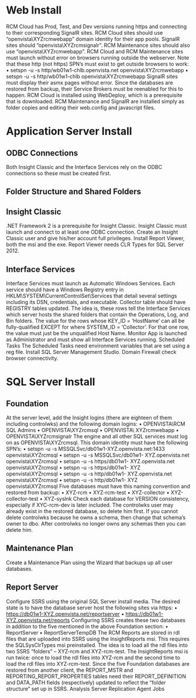 # Web Install
RCM Cloud has Prod, Test, and Dev versions running https and connecting to their corresponding SignalR sites.
RCM Cloud sites should use “openvista\XYZrcmwebapp” domain identity for their app pools. SignalR sites should “openvista\XYZrcmsignalr”. RCM Maintenance sites should also use “openvista\XYZrcmwebapp”.
RCM Cloud and RCM Maintenance sites must launch without error on browsers running outside the webserver. Note that these http (not https) SPN’s must exist to get outside browsers to work:
•	setspn -u -s http/wb01w1-chlb.openvista.net openvista\XYZrcmwebapp
•	setspn -u -s http/wb01w1-chlb openvista\XYZrcmwebapp
SignalR sites must display their asmx pages without error. Since the databases are restored from backup, their Service Brokers must be reenabled for this to happen.
RCM Cloud is installed using WebDeploy, which is a prerequisite that is downloaded.
RCM Maintenance and SignalR are installed simply as folder copies and editing their web.config and javascript files.
 
# Application Server Install
## ODBC Connections
Both Insight Classic and the Interface Services rely on the ODBC connections so these must be created first.
## Folder Structure and Shared Folders

## Insight Classic
.NET Framework 2 is a prerequisite for Insight Classic.
Insight Classic must launch and connect to at least one ODBC connection.
Create an Insight Classic user and give his/her account full privileges.
Install Report Viewer, both the msi and the exe. Report Viewer needs CLR Types for SQL Server 2012.

## Interface Services
Interface Services must launch as Automatic Windows Services. Each service should have a Windows Registry entry in HKLM\SYSTEM\CurrentControlSet\Services that detail several settings including its DSN, credentials, and executable.
Collector table should have REGISTRY tables updated. The idea is, these rows tell the Interface Services which server hosts the shared folders that contain the Operations, Log, and Bin folders. The value for the rows whose KEY_ID = ‘HostName’ can all be fully-qualified EXCEPT for where SYSTEM_ID = ‘Collector’. For that one row, the value must just be the unqualified Host Name.
Monitor App is launched as Administrator and must show all Interface Services running.
Scheduled Tasks
The Scheduled Tasks need environment variables that are set using a reg file.
Install SQL Server Management Studio.
Domain Firewall check browser connectivity.
 
# SQL Server Install
## Foundation
At the server level, add the Insight logins (there are eighteen of them including controlwks) and the following domain logins:
•	OPENVISTA\RCM SQL Admins
•	OPENVISTA\XYZrcmsql
•	OPENVISTA\ XYZrcmwebapp
•	OPENVISTA\XYZrcmsignalr
The engine and all other SQL services must log on as OPENVISTA\XYZrcmsql. This domain identity must have the following SPN’s:
•	setspn -u -s MSSQLSvc/db01w1-XYZ.openvista.net:1433 openvista\XYZrcmsql
•	setspn -u -s MSSQLSvc/db01w1- XYZ.openvista.net openvista\XYZrcmsql
•	setspn -u -s https/db01w1- XYZ.openvista.net openvista\XYZrcmsql
•	setspn -u -s https/db01w1- XYZ openvista\XYZrcmsql
•	setspn -u -s http/db01w1- XYZ.openvista.net openvista\XYZrcmsql
•	setspn -u -s http/db01w1- XYZ openvista\XYZrcmsql
Five databases must have this naming convention and restored from backup:
•	XYZ-rcm
•	XYZ-rcm-test
•	XYZ-collector
•	XYZ-collector-test
•	XYZ-syslnk
Check each database for VERSION consistency, especially if XYC-rcm-dev is later included.
The controlwks user may already exist in the restored database, so delete him first. If you cannot delete controlwks because he owns a schema, then change that schema’s owner to dbo. After controlwks no longer owns any schemas then you can delete him.
## Maintenance Plan
Create a Maintenance Plan using the Wizard that backups up all user databases.
## Report Server
Configure SSRS using the original SQL Server install media. The desired state is to have the database server host the following sites via https:
•	https://db01w1-XYZ.openvista.net/reportserver
•	https://db01w1-XYZ.openvista.net/reports
Configuring SSRS creates these two databases in addition to the five mentioned in the above Foundation section:
•	ReportServer
•	ReportServerTempDB
The RCM Reports are stored in rdl files that are uploaded into SSRS using the InsightReports msi. This requires the SQLSysClrTypes msi preinstalled. The idea is to load all the rdl files into two SSRS “folders” – XYZ-rcm and XYZ-rcm-test. The InsightReports msi is run twice: once to load the rdl files into XYZ-rcm and the second time to load the rdl files into XYZ-rcm-test.
Since the five Foundation databases are restored from another client, the REPORT_MSTR and REPORTING_REPORT_PROPERTIES tables need their REPORT_DEFINITION and DATA_PATH fields (respectively) updated to reflect the “folder structure” set up in SSRS.
Analysis Server
Replication
Agent Jobs


